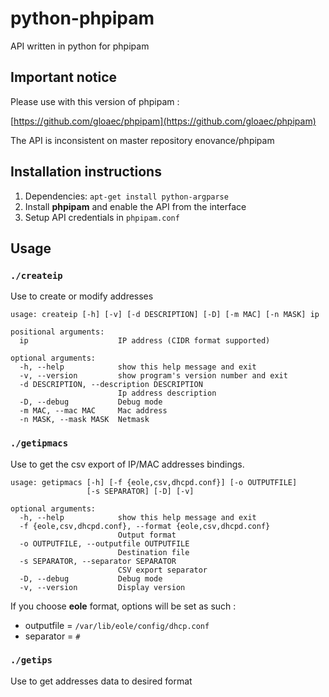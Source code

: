 python-phpipam
==============

API written in python for phpipam

Important notice
----------------

Please use with this version of phpipam :

[https://github.com/gloaec/phpipam](https://github.com/gloaec/phpipam)

The API is inconsistent on master repository enovance/phpipam

Installation instructions
-------------------------

1. Dependencies: `apt-get install python-argparse`
2. Install **phpipam** and enable the API from the interface
3. Setup API credentials in `phpipam.conf`

Usage
-----

### `./createip` 

Use to create or modify addresses

    usage: createip [-h] [-v] [-d DESCRIPTION] [-D] [-m MAC] [-n MASK] ip
    
    positional arguments:
      ip                    IP address (CIDR format supported)
    
    optional arguments:
      -h, --help            show this help message and exit
      -v, --version         show program's version number and exit
      -d DESCRIPTION, --description DESCRIPTION
                            Ip address description
      -D, --debug           Debug mode
      -m MAC, --mac MAC     Mac address
      -n MASK, --mask MASK  Netmask

### `./getipmacs` 

Use to get the csv export of IP/MAC addresses bindings.

    usage: getipmacs [-h] [-f {eole,csv,dhcpd.conf}] [-o OUTPUTFILE]
                     [-s SEPARATOR] [-D] [-v]
    
    optional arguments:
      -h, --help            show this help message and exit
      -f {eole,csv,dhcpd.conf}, --format {eole,csv,dhcpd.conf}
                            Output format
      -o OUTPUTFILE, --outputfile OUTPUTFILE
                            Destination file
      -s SEPARATOR, --separator SEPARATOR
                            CSV export separator
      -D, --debug           Debug mode
      -v, --version         Display version

If you choose __eole__ format, options will be set as such :

* outputfile = `/var/lib/eole/config/dhcp.conf`
* separator = `#`

### `./getips` 

Use to get addresses data to desired format


